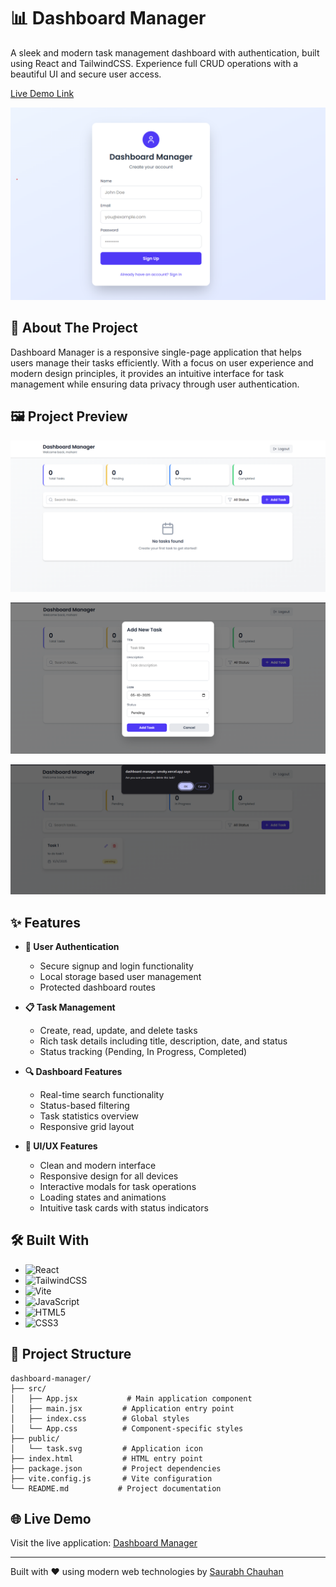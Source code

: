 # 📊 Dashboard Manager

A sleek and modern task management dashboard with authentication, built using React and TailwindCSS. Experience full CRUD operations with a beautiful UI and secure user access.

[Live Demo Link](https://dashboard-manager-smoky.vercel.app/)

![Dashboard Manager Cover](/public/H1.png)

## 🚀 About The Project

Dashboard Manager is a responsive single-page application that helps users manage their tasks efficiently. With a focus on user experience and modern design principles, it provides an intuitive interface for task management while ensuring data privacy through user authentication.

## 🖼️ Project Preview


![Authentication](/public/H2.png)


![Dashboard](/public/H3.png)


![Task Management](/public/H4.png)

## ✨ Features

- **🔐 User Authentication**
  - Secure signup and login functionality
  - Local storage based user management
  - Protected dashboard routes
  

- **📋 Task Management**
  - Create, read, update, and delete tasks
  - Rich task details including title, description, date, and status
  - Status tracking (Pending, In Progress, Completed)

- **🔍 Dashboard Features**
  - Real-time search functionality
  - Status-based filtering
  - Task statistics overview
  - Responsive grid layout

- **💫 UI/UX Features**
  - Clean and modern interface
  - Responsive design for all devices
  - Interactive modals for task operations
  - Loading states and animations
  - Intuitive task cards with status indicators

## 🛠️ Built With

- ![React](https://img.shields.io/badge/React-20232A?style=for-the-badge&logo=react&logoColor=61DAFB)
- ![TailwindCSS](https://img.shields.io/badge/Tailwind_CSS-38B2AC?style=for-the-badge&logo=tailwind-css&logoColor=white)
- ![Vite](https://img.shields.io/badge/Vite-646CFF?style=for-the-badge&logo=vite&logoColor=white)
- ![JavaScript](https://img.shields.io/badge/JavaScript-F7DF1E?style=for-the-badge&logo=javascript&logoColor=black)
- ![HTML5](https://img.shields.io/badge/HTML5-E34F26?style=for-the-badge&logo=html5&logoColor=white)
- ![CSS3](https://img.shields.io/badge/CSS3-1572B6?style=for-the-badge&logo=css3&logoColor=white)

## 📁 Project Structure

```
dashboard-manager/
├── src/
│   ├── App.jsx           # Main application component
│   ├── main.jsx         # Application entry point
│   ├── index.css        # Global styles
│   └── App.css          # Component-specific styles
├── public/
│   └── task.svg         # Application icon
├── index.html           # HTML entry point
├── package.json         # Project dependencies
├── vite.config.js       # Vite configuration
└── README.md           # Project documentation
```

## 🌐 Live Demo

Visit the live application: [Dashboard Manager](https://dashboard-manager-smoky.vercel.app/)


---

Built with ❤️ using modern web technologies by [Saurabh Chauhan](https://saurabh-s-w-e.vercel.app/)
